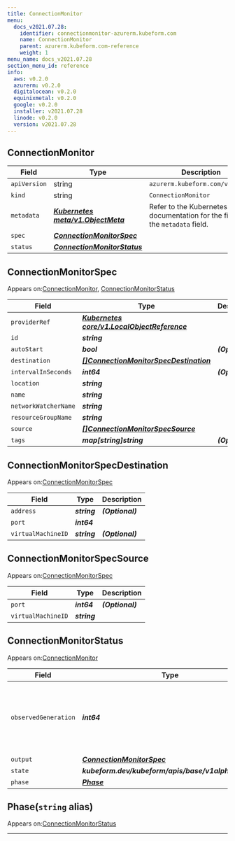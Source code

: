 ```yaml
---
title: ConnectionMonitor
menu:
  docs_v2021.07.28:
    identifier: connectionmonitor-azurerm.kubeform.com
    name: ConnectionMonitor
    parent: azurerm.kubeform.com-reference
    weight: 1
menu_name: docs_v2021.07.28
section_menu_id: reference
info:
  aws: v0.2.0
  azurerm: v0.2.0
  digitalocean: v0.2.0
  equinixmetal: v0.2.0
  google: v0.2.0
  installer: v2021.07.28
  linode: v0.2.0
  version: v2021.07.28
---
```


## ConnectionMonitor
| Field | Type | Description |
| ------ | ----- | ----------- |
| `apiVersion` | string | `azurerm.kubeform.com/v1alpha1` |
|    `kind` | string | `ConnectionMonitor` |
| `metadata` | ***[Kubernetes meta/v1.ObjectMeta](https://v1-18.docs.kubernetes.io/docs/reference/generated/kubernetes-api/v1.18/#objectmeta-v1-meta)***|Refer to the Kubernetes API documentation for the fields of the `metadata` field.|
| `spec` | ***[ConnectionMonitorSpec](#connectionmonitorspec)***||
| `status` | ***[ConnectionMonitorStatus](#connectionmonitorstatus)***||
## ConnectionMonitorSpec

Appears on:[ConnectionMonitor](#connectionmonitor), [ConnectionMonitorStatus](#connectionmonitorstatus)

| Field | Type | Description |
| ------ | ----- | ----------- |
| `providerRef` | ***[Kubernetes core/v1.LocalObjectReference](https://v1-18.docs.kubernetes.io/docs/reference/generated/kubernetes-api/v1.18/#localobjectreference-v1-core)***||
| `id` | ***string***||
| `autoStart` | ***bool***| ***(Optional)*** |
| `destination` | ***[[]ConnectionMonitorSpecDestination](#connectionmonitorspecdestination)***||
| `intervalInSeconds` | ***int64***| ***(Optional)*** |
| `location` | ***string***||
| `name` | ***string***||
| `networkWatcherName` | ***string***||
| `resourceGroupName` | ***string***||
| `source` | ***[[]ConnectionMonitorSpecSource](#connectionmonitorspecsource)***||
| `tags` | ***map[string]string***| ***(Optional)*** |
## ConnectionMonitorSpecDestination

Appears on:[ConnectionMonitorSpec](#connectionmonitorspec)

| Field | Type | Description |
| ------ | ----- | ----------- |
| `address` | ***string***| ***(Optional)*** |
| `port` | ***int64***||
| `virtualMachineID` | ***string***| ***(Optional)*** |
## ConnectionMonitorSpecSource

Appears on:[ConnectionMonitorSpec](#connectionmonitorspec)

| Field | Type | Description |
| ------ | ----- | ----------- |
| `port` | ***int64***| ***(Optional)*** |
| `virtualMachineID` | ***string***||
## ConnectionMonitorStatus

Appears on:[ConnectionMonitor](#connectionmonitor)

| Field | Type | Description |
| ------ | ----- | ----------- |
| `observedGeneration` | ***int64***| ***(Optional)*** Resource generation, which is updated on mutation by the API Server.|
| `output` | ***[ConnectionMonitorSpec](#connectionmonitorspec)***| ***(Optional)*** |
| `state` | ***kubeform.dev/kubeform/apis/base/v1alpha1.State***| ***(Optional)*** |
| `phase` | ***[Phase](#phase)***| ***(Optional)*** |
## Phase(`string` alias)

Appears on:[ConnectionMonitorStatus](#connectionmonitorstatus)

---
